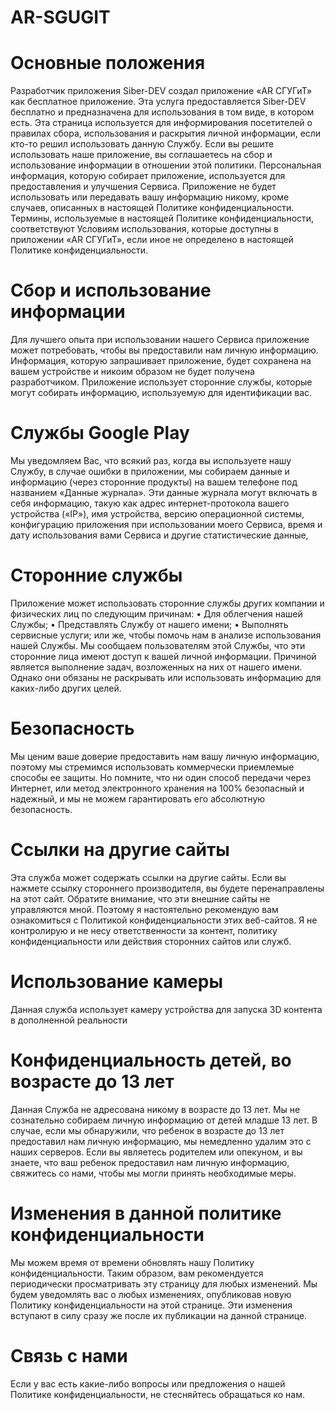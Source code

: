 # AR-SGUGIT

# Основные положения
Разработчик приложения Siber-DEV создал приложение «AR СГУГиТ» как бесплатное приложение. Эта услуга предоставляется Siber-DEV бесплатно и предназначена для использования в том виде, в котором есть.
Эта страница используется для информирования посетителей о правилах сбора, использования и раскрытия личной информации, если кто-то решил использовать данную Службу.
Если вы решите использовать наше приложение, вы соглашаетесь на сбор и использование информации в отношении этой политики. Персональная информация, которую собирает приложение, используется для предоставления и улучшения Сервиса. Приложение не будет использовать или передавать вашу информацию никому, кроме случаев, описанных в настоящей Политике конфиденциальности.
Термины, используемые в настоящей Политике конфиденциальности, соответствуют Условиям использования, которые доступны в приложении «AR СГУГиТ», если иное не определено в настоящей Политике конфиденциальности.
# Сбор и использование информации
Для лучшего опыта при использовании нашего Сервиса приложение может потребовать, чтобы вы предоставили нам личную информацию. Информация, которую запрашивает приложение, будет сохранена на вашем устройстве и никоим образом не будет получена разработчиком.
Приложение использует сторонние службы, которые могут собирать информацию, используемую для идентификации вас.
# Службы Google Play
Мы уведомляем Вас, что всякий раз, когда вы используете нашу Службу, в случае ошибки в приложении, мы собираем данные и информацию (через сторонние продукты) на вашем телефоне под названием «Данные журнала». Эти данные журнала могут включать в себя информацию, такую как адрес интернет-протокола вашего устройства («IP»), имя устройства, версию операционной системы, конфигурацию приложения при использовании моего Сервиса, время и дату использования вами Сервиса и другие статистические данные,
# Сторонние службы
Приложение может использовать сторонние службы других компании и физических лиц по следующим причинам:
•	Для облегчения нашей Службы;
•	Представлять Службу от нашего имени;
•	Выполнять сервисные услуги; или же, чтобы помочь нам в анализе использования нашей Службы.
Мы сообщаем пользователям этой Службы, что эти сторонние лица имеют доступ к вашей личной информации. Причиной является выполнение задач, возложенных на них от нашего имени. Однако они обязаны не раскрывать или использовать информацию для каких-либо других целей.
# Безопасность
Мы ценим ваше доверие предоставить нам вашу личную информацию, поэтому мы стремимся использовать коммерчески приемлемые способы ее защиты. Но помните, что ни один способ передачи через Интернет, или метод электронного хранения на 100% безопасный и надежный, и мы не можем гарантировать его абсолютную безопасность.
# Ссылки на другие сайты
Эта служба может содержать ссылки на другие сайты. Если вы нажмете ссылку стороннего производителя, вы будете перенаправлены на этот сайт. Обратите внимание, что эти внешние сайты не управляются мной. Поэтому я настоятельно рекомендую вам ознакомиться с Политикой конфиденциальности этих веб-сайтов. Я не контролирую и не несу ответственности за контент, политику конфиденциальности или действия сторонних сайтов или служб.
# Использование камеры 
Данная служба использует камеру устройства для запуска 3D контента в дополненной реальности 
# Конфиденциальность детей, во возрасте до 13 лет
Данная Служба не адресована никому в возрасте до 13 лет. Мы не сознательно собираем личную информацию от детей младше 13 лет. В случае, если мы обнаружили, что ребенок в возрасте до 13 лет предоставил нам личную информацию, мы немедленно удалим это с наших серверов. Если вы являетесь родителем или опекуном, и вы знаете, что ваш ребенок предоставил нам личную информацию, свяжитесь со нами, чтобы мы могли принять необходимые меры.
# Изменения в данной политике конфиденциальности
Мы можем время от времени обновлять нашу Политику конфиденциальности. Таким образом, вам рекомендуется периодически просматривать эту страницу для любых изменений. Мы будем уведомлять вас о любых изменениях, опубликовав новую Политику конфиденциальности на этой странице. Эти изменения вступают в силу сразу же после их публикации на данной странице.
# Связь с нами
Если у вас есть какие-либо вопросы или предложения о нашей Политике конфиденциальности, не стесняйтесь обращаться ко нам.
